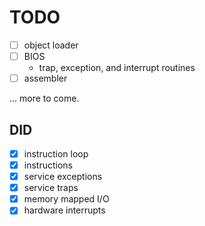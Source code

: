 # TODO #

- [ ] object loader
- [ ] BIOS
  - trap, exception, and interrupt routines
- [ ] assembler

... more to come.

## DID ##

- [x] instruction loop
- [x] instructions
- [x] service exceptions
- [x] service traps
- [x] memory mapped I/O
- [x] hardware interrupts
